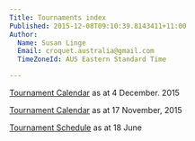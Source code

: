 ```yaml
---
Title: Tournaments index
Published: 2015-12-08T09:10:39.8143411+11:00
Author:
  Name: Susan Linge
  Email: croquet.australia@gmail.com
  TimeZoneId: AUS Eastern Standard Time

---
```

[Tournament Calendar](/2015-2019-aca-tournament-program-as-at-4-december.pdf) as at 4 December. 2015

[Tournament Calendar](/2015-2019-aca-tournament-calendar-as-at-17-nov-2015.pdf) as at 17 November, 2015

[Tournament Schedule](/2015-2019-aca-tournament-program-as-at-18-june-2015-2-.pdf) as at 18 June